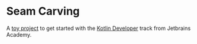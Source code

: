 Seam Carving
============

A [toy project] to get started with the [Kotlin Developer] track from Jetbrains Academy.

[toy project]:https://hyperskill.org/projects/100
[Kotlin Developer]:https://hyperskill.org/tracks/3
